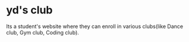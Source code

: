 # yd's club
Its a student's website where they can enroll in various clubs(like Dance club, Gym club, Coding club). 
